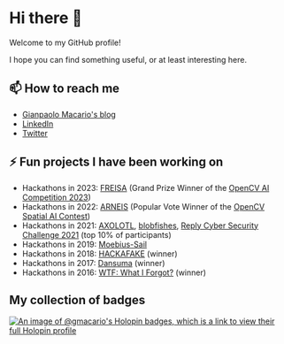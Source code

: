 # Hi there 👋

<!--
**gmacario/gmacario** is a ✨ _special_ ✨ repository because its `README.md` (this file) appears on your GitHub profile.

Here are some ideas to get you started:

- 🔭 I’m currently working on ...
- 🌱 I’m currently learning ...
- 👯 I’m looking to collaborate on ...
- 🤔 I’m looking for help with ...
- 💬 Ask me about ...
- 📫 How to reach me: ...
- 😄 Pronouns: ...
- ⚡ Fun fact: ...
-->

Welcome to my GitHub profile!

I hope you can find something useful, or at least interesting here.

## 📫 How to reach me

* [Gianpaolo Macario's blog](https://gmacario.github.io/)
* [LinkedIn](http://it.linkedin.com/in/gmacario/)
* [Twitter](https://www.twitter.com/gpmacario)

## ⚡ Fun projects I have been working on

* Hackathons in 2023: [FREISA](https://github.com/B-AROL-O/FREISA) (Grand Prize Winner of the [OpenCV AI Competition 2023](https://www.hackster.io/contests/opencv-ai-competition-2023))
* Hackathons in 2022: [ARNEIS](https://github.com/B-AROL-O/ARNEIS) (Popular Vote Winner of the [OpenCV Spatial AI Contest](https://opencv.org/opencv-spatial-ai-contest/))
* Hackathons in 2021: [AXOLOTL](https://devpost.com/software/axolotl), [blobfishes](https://github.com/aquariophilie/blobfishes), [Reply Cyber Security Challenge 2021](https://github.com/LastMinuteCoders/ctf-writeups) (top 10% of participants)
* Hackathons in 2019: [Moebius-Sail](https://github.com/gmacario/spaceappschallenge-2019)
* Hackathons in 2018: [HACKAFAKE](https://github.com/hackafake) (winner)
* Hackathons in 2017: [Dansuma](https://github.com/kuruho/dansuma) (winner)
* Hackathons in 2016: [WTF: What I Forgot?](https://github.com/gmacario/wtf-docs) (winner)

## My collection of badges

[![An image of @gmacario's Holopin badges, which is a link to view their full Holopin profile](https://holopin.me/gmacario)](https://holopin.io/@gmacario)

<!-- EOF -->

